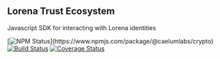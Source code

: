 ## Lorena Trust Ecosystem

Javascript SDK for interacting with Lorena identities

[![NPM Status]("https://img.shields.io/npm/v/@caelumlabs/crypto.svg?style=flat")](https://www.npmjs.com/package/@caelumlabs/crypto)
[![Build Status](https://travis-ci.org/caelumlabs/lorena.svg?branch=master)](https://travis-ci.org/caelumlabs/comms)
[![Coverage Status](https://coveralls.io/repos/github/caelumlabs/lorena/badge.svg?branch=master)](https://coveralls.io/github/caelumlabs/lorena?branch=master)
